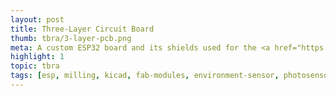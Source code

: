 ```yaml
---
layout: post
title: Three-Layer Circuit Board
thumb: tbra/3-layer-pcb.png
meta: A custom ESP32 board and its shields used for the <a href="https://tuengominh.github.io/project/02-modular-dragon.html">Modular Dragon Toy</a> project.   
highlight: 1
topic: tbra
tags: [esp, milling, kicad, fab-modules, environment-sensor, photosensor, proximity-sensor, electromagnetic-output-device, electroluminescence-output-device, piezoelectric-output-device]   
---
```


